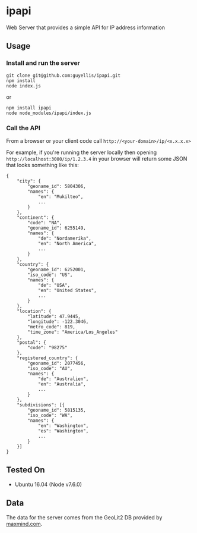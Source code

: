 # ipapi

Web Server that provides a simple API for IP address information

## Usage

### Install and run the server

```
git clone git@github.com:guyellis/ipapi.git
npm install
node index.js
```

or

```
npm install ipapi
node node_modules/ipapi/index.js
```

### Call the API

From a browser or your client code call `http://<your-domain>/ip/<x.x.x.x>`

For example, if you're running the server locally then opening `http://localhost:3000/ip/1.2.3.4` in your browser will return some JSON that looks something like this:

```
{
    "city": {
        "geoname_id": 5804306,
        "names": {
            "en": "Mukilteo",
            ...
        }
    },
    "continent": {
        "code": "NA",
        "geoname_id": 6255149,
        "names": {
            "de": "Nordamerika",
            "en": "North America",
            ...
        }
    },
    "country": {
        "geoname_id": 6252001,
        "iso_code": "US",
        "names": {
            "de": "USA",
            "en": "United States",
            ...
        }
    },
    "location": {
        "latitude": 47.9445,
        "longitude": -122.3046,
        "metro_code": 819,
        "time_zone": "America/Los_Angeles"
    },
    "postal": {
        "code": "98275"
    },
    "registered_country": {
        "geoname_id": 2077456,
        "iso_code": "AU",
        "names": {
            "de": "Australien",
            "en": "Australia",
            ...
        }
    },
    "subdivisions": [{
        "geoname_id": 5815135,
        "iso_code": "WA",
        "names": {
            "en": "Washington",
            "es": "Washington",
            ...
        }
    }]
}
```

## Tested On

* Ubuntu 16.04 (Node v7.6.0)

## Data

The data for the server comes from the GeoLit2 DB provided by [maxmind.com](http://www.maxmind.com).
